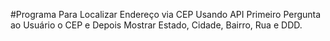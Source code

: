 #Programa Para Localizar Endereço via CEP Usando API
Primeiro Pergunta ao Usuário o CEP e Depois Mostrar Estado, Cidade, Bairro, Rua e DDD.
